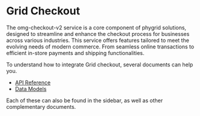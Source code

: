 # Grid Checkout

The omg-checkout-v2 service is a core component of phygrid solutions, designed to streamline and enhance the checkout process for businesses across various industries. This service offers features tailored to meet the evolving needs of modern commerce. From seamless online transactions to efficient in-store payments and shipping functionalities.

To understand how to integrate Grid checkout, several documents can help you.

- [API Reference](/grid-checkout/api)
- [Data Models](/grid-checkout/data-model)

Each of these can also be found in the sidebar, as well as other complementary documents.
